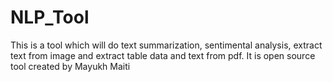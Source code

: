 # NLP_Tool
This is a tool which will do text summarization, sentimental analysis, extract text from image and extract table data and text from pdf. It is open source tool created by Mayukh Maiti 
